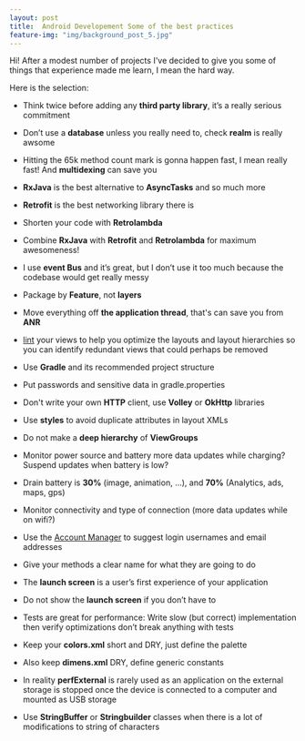 ```yaml
---
layout: post
title:  Android Developement Some of the best practices
feature-img: "img/background_post_5.jpg"
---
```


Hi! After a modest number of projects I've decided to give you some of things that experience made me learn, I mean the hard way.

Here is the selection:

- Think twice before adding any **third party library**, it’s a really serious commitment

- Don’t use a **database** unless you really need to, check **realm** is really awsome

- Hitting the 65k method count mark is gonna happen fast, I mean really fast! And **multidexing** can save you

- **RxJava** is the best alternative to **AsyncTasks** and so much more

- **Retrofit** is the best networking library there is

- Shorten your code with **Retrolambda**

- Combine **RxJava** with **Retrofit** and **Retrolambda** for maximum awesomeness!

- I use **event Bus** and it’s great, but I don’t use it too much because the codebase would get really messy

- Package by **Feature**, not **layers**

- Move everything off **the application thread**, that's can save you from **ANR**

- [lint](http://developer.android.com/tools/debugging/improving-w-lint.html) your views to help you optimize the layouts and layout hierarchies so you can identify redundant views that could perhaps be removed

- Use **Gradle** and its recommended project structure

- Put passwords and sensitive data in gradle.properties

- Don't write your own **HTTP** client, use **Volley** or **OkHttp** libraries

- Use **styles** to avoid duplicate attributes in layout XMLs

- Do not make a **deep hierarchy** of **ViewGroups**

- Monitor power source and battery more data updates while charging? Suspend updates when battery is low?

- Drain battery is **30%** (image, animation, ...), and **70%** (Analytics, ads, maps, gps)

- Monitor connectivity and type of connection (more data updates while on wifi?)

- Use the [Account Manager](http://developer.android.com/reference/android/accounts/AccountManager.html) to suggest login usernames and email addresses

- Give your methods a clear name for what they are going to do

- The **launch screen** is a user’s first experience of your application

- Do not show the **launch screen** if you don’t have to

- Tests are great for performance: Write slow (but correct) implementation then verify optimizations don’t break anything with tests

- Keep your **colors.xml** short and DRY, just define the palette

- Also keep **dimens.xml** DRY, define generic constants

- In reality **perfExternal** is rarely used as an application on the external storage is stopped once the device is connected to a computer and mounted as USB storage

- Use **StringBuffer** or **Stringbuilder** classes when there is a lot of modifications to string of characters




